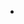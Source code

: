 * <a href = "https://colab.research.google.com/drive/1D2TfOwB0UC1N5aYVI0yJ89MRWEjHiwd-?hl=ko#scrollTo=pwnUSbwXIYFK">
